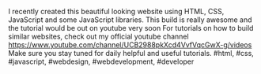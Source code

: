 I recently created this beautiful looking website using HTML, CSS, JavaScript and some JavaScript libraries. 
This build is really awesome and the tutorial would be out on youtube very soon
For tutorials on how to build similar websites, check out my official youtube channel https://www.youtube.com/channel/UCB2988pkXcd4VvfVqcGwX-g/videos
Make sure you stay tuned for daily helpful and useful tutorials.
#html, #css, #javascript, #webdesign, #webdevelopment, #developer
